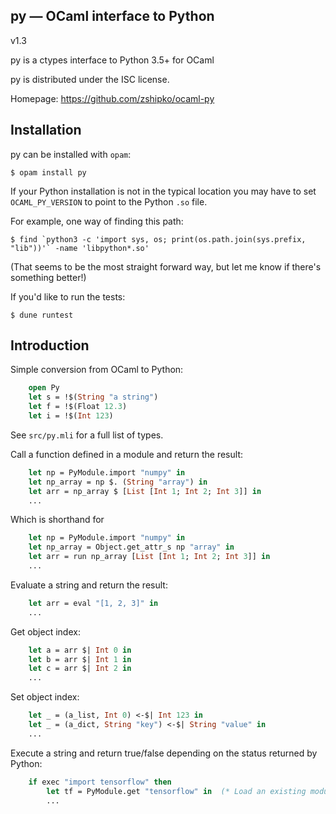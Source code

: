 py — OCaml interface to Python
-------------------------------------------------------------------------------
v1.3

py is a ctypes interface to Python 3.5+ for OCaml

py is distributed under the ISC license.

Homepage: https://github.com/zshipko/ocaml-py

## Installation

py can be installed with `opam`:

```shell
$ opam install py
```

If your Python installation is not in the typical location you may have to set `OCAML_PY_VERSION` to point to the Python `.so` file.

For example, one way of finding this path:

```shell
$ find `python3 -c 'import sys, os; print(os.path.join(sys.prefix, "lib"))'` -name 'libpython*.so'
```

(That seems to be the most straight forward way, but let me know if there's something better!)

If you'd like to run the tests:

```shell
$ dune runtest
```

## Introduction

Simple conversion from OCaml to Python:
```ocaml
    open Py
    let s = !$(String "a string")
    let f = !$(Float 12.3)
    let i = !$(Int 123)
```
See `src/py.mli` for a full list of types.

Call a function defined in a module and return the result:
```ocaml
    let np = PyModule.import "numpy" in
    let np_array = np $. (String "array") in
    let arr = np_array $ [List [Int 1; Int 2; Int 3]] in
    ...
```
Which is shorthand for
```ocaml
    let np = PyModule.import "numpy" in
    let np_array = Object.get_attr_s np "array" in
    let arr = run np_array [List [Int 1; Int 2; Int 3]] in
    ...
```
Evaluate a string and return the result:
```ocaml
    let arr = eval "[1, 2, 3]" in
    ...
```
Get object index:
```ocaml
    let a = arr $| Int 0 in
    let b = arr $| Int 1 in
    let c = arr $| Int 2 in
    ...
```
Set object index:
```ocaml
    let _ = (a_list, Int 0) <-$| Int 123 in
    let _ = (a_dict, String "key") <-$| String "value" in
    ...
```
Execute a string and return true/false depending on the status returned by Python:
```ocaml
    if exec "import tensorflow" then
        let tf = PyModule.get "tensorflow" in  (* Load an existing module *)
        ...
```
